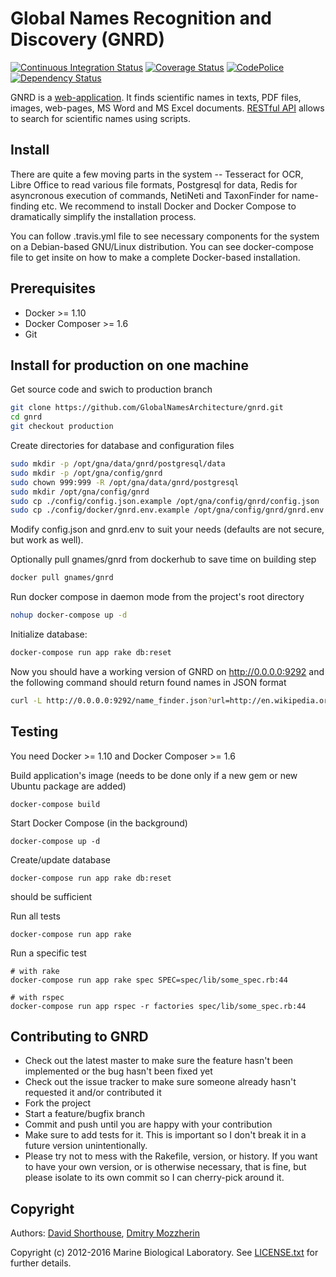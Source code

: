 Global Names Recognition and Discovery (GNRD)
=============================================

[![Continuous Integration Status][ci_img]][ci]
[![Coverage Status][coverage_img]][coverage]
[![CodePolice][qc_img]][qc]
[![Dependency Status][gems_img]][gems]

GNRD is a [web-application][gnrd]. It finds scientific names in texts, PDF
files, images, web-pages, MS Word and MS Excel documents. [RESTful API][api]
allows to search for scientific names using scripts.

Install
-------

There are quite a few moving parts in the system -- Tesseract for OCR,
Libre Office to read various file formats, Postgresql for data, Redis for
asyncronous execution of commands, NetiNeti and TaxonFinder for name-finding
etc. We recommend to install Docker and Docker Compose to dramatically simplify
the installation process.

You can follow .travis.yml file to see necessary components for the system on a
Debian-based GNU/Linux distribution. You can see docker-compose file to get
insite on how to make a complete Docker-based installation.

Prerequisites
-------------

* Docker >= 1.10
* Docker Composer >= 1.6
* Git

Install for production on one machine
------------------------------------------------

Get source code and swich to production branch

```bash
git clone https://github.com/GlobalNamesArchitecture/gnrd.git
cd gnrd
git checkout production
```

Create directories for database and configuration files

```bash
sudo mkdir -p /opt/gna/data/gnrd/postgresql/data
sudo mkdir -p /opt/gna/config/gnrd
sudo chown 999:999 -R /opt/gna/data/gnrd/postgresql
sudo mkdir /opt/gna/config/gnrd
sudo cp ./config/config.json.example /opt/gna/config/gnrd/config.json
sudo cp ./config/docker/gnrd.env.example /opt/gna/config/gnrd/gnrd.env
```

Modify config.json and gnrd.env to suit your needs (defaults are not secure, but
work as well).

Optionally pull gnames/gnrd from dockerhub to save time on building step

```bash
docker pull gnames/gnrd
```

Run docker compose in daemon mode from the project's root directory

```bash
nohup docker-compose up -d
```

Initialize database:
```bash
docker-compose run app rake db:reset
```

Now you should have a working version of GNRD on http://0.0.0.0:9292 and
the following command should return found names in JSON format

```bash
curl -L http://0.0.0.0:9292/name_finder.json?url=http://en.wikipedia.org/wiki/Araneae
```

Testing
-------

You need Docker >= 1.10 and Docker Composer >= 1.6

Build application's image (needs to be done only if a new gem or new
Ubuntu package are added)

```
docker-compose build

```

Start Docker Compose (in the background)

```
docker-compose up -d

```

Create/update database

```
docker-compose run app rake db:reset
```
should be sufficient

Run all tests

```
docker-compose run app rake
```

Run a specific test

```
# with rake
docker-compose run app rake spec SPEC=spec/lib/some_spec.rb:44

# with rspec
docker-compose run app rspec -r factories spec/lib/some_spec.rb:44
```
Contributing to GNRD
----------------------------

* Check out the latest master to make sure the feature hasn't been implemented
or the bug hasn't been fixed yet
* Check out the issue tracker to make sure someone already hasn't requested
it and/or contributed it
* Fork the project
* Start a feature/bugfix branch
* Commit and push until you are happy with your contribution
* Make sure to add tests for it. This is important so I don't break it in a
future version unintentionally.
* Please try not to mess with the Rakefile, version, or history. If you want
to have your own version, or is otherwise necessary, that is fine, but please
isolate to its own commit so I can cherry-pick around it.

Copyright
---------

Authors: [David Shorthouse][dps], [Dmitry Mozzherin][dimus]

Copyright (c) 2012-2016 Marine Biological Laboratory.
See [LICENSE.txt][license] for further details.

[ci_img]: https://secure.travis-ci.org/GlobalNamesArchitecture/gnrd.svg
[ci]: http://travis-ci.org/GlobalNamesArchitecture/gnrd
[coverage_img]: https://coveralls.io/repos/github/GlobalNamesArchitecture/gnrd/badge.svg?branch=master
[coverage]: https://coveralls.io/github/GlobalNamesArchitecture/gnrd?branch=master
[qc_img]: https://codeclimate.com/github/GlobalNamesArchitecture/gnrd.svg
[qc]: https://codeclimate.com/github/GlobalNamesArchitecture/gnrd
[gems_img]: https://gemnasium.com/GlobalNamesArchitecture/gnrd.svg
[gems]: https://gemnasium.com/GlobalNamesArchitecture/gnrd
[dimus]: https://github.com/dimus
[dps]: https://github.com/dshorthouse
[license]: https://github.com/GlobalNamesArchitecture/gnrd/blob/master/LICENSE.txt
[gnrd]: http://gnrd.globalnames.org
[api]: http://gnrd.globalnames.org/api
